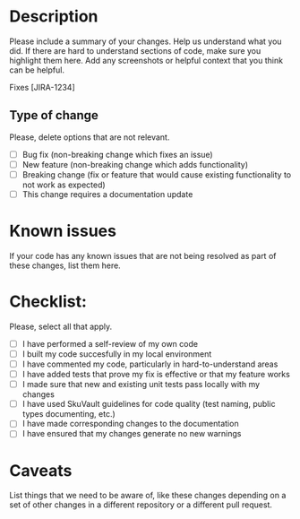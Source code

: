 # Description

Please include a summary of your changes. Help us understand what you did. If there are hard to understand sections of code, make sure you highlight them here. Add any screenshots or helpful context that you think can be helpful.

Fixes [JIRA-1234]

## Type of change

Please, delete options that are not relevant.

- [ ] Bug fix (non-breaking change which fixes an issue)
- [ ] New feature (non-breaking change which adds functionality)
- [ ] Breaking change (fix or feature that would cause existing functionality to not work as expected)
- [ ] This change requires a documentation update

# Known issues

If your code has any known issues that are not being resolved as part of these changes, list them here.

# Checklist:

Please, select all that apply.

- [ ] I have performed a self-review of my own code
- [ ] I built my code succesfully in my local environment
- [ ] I have commented my code, particularly in hard-to-understand areas
- [ ] I have added tests that prove my fix is effective or that my feature works
- [ ] I made sure that new and existing unit tests pass locally with my changes
- [ ] I have used SkuVault guidelines for code quality (test naming, public types documenting, etc.)
- [ ] I have made corresponding changes to the documentation
- [ ] I have ensured that my changes generate no new warnings

# Caveats

List things that we need to be aware of, like these changes depending on a set of other changes in a different repository or a different pull request.